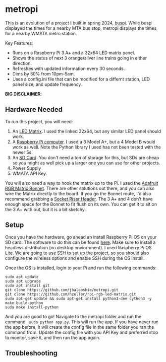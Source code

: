 # metropi

This is an evolution of a project I built in spring 2024, [buspi](https://github.com/jbalooshie/buspi). While buspi displayed the times for a nearby MTA bus stop, metropi displays the times for a nearby WMATA metro station.

Key Features:

- Runs on a Raspberry Pi 3 A+ and a 32x64 LED matrix panel.
- Shows the status of next 3 orange/silver line trains going in either direction.
- Refreshes with updated information every 30 seconds.
- Dims by 50% from 10pm-5am.
- Uses a config.ini file that can be modified for a differnt station, LED panel size, and update frequency.

**BIG DISCLAIMER**:

## Hardware Needed

To run this project, you will need:

1. An [LED Matrix](https://www.adafruit.com/product/2278). I used the linked 32x64, but any similar LED panel should work.
2. A [Raspberry Pi computer](https://www.raspberrypi.com/products/). I used a 3 Model A+, but a 4 Model B would work as well. Note the Python library I used has not been tested with the newer 5s.
3. An [SD Card](https://www.amazon.com/dp/B09X7BK27V?ref=ppx_yo2ov_dt_b_fed_asin_title). You don't need a ton of storage for this, but SDs are cheap so you might as well pick up a larger one you can use for other projects.
4. Power Supply
5. WMATA API Key.

You will also need a way to hook the matrix up to the Pi. I used the [Adafruit RGB Matrix Bonnet](https://www.adafruit.com/product/3211). There are other solutions out there, and you can also wire the Matrix directly to the board. If you go the Bonnet route, I'd also recommend grabbing a [Socket Riser Header](https://www.adafruit.com/product/4079). The 3 A+ and 4 don't have enough space for the Bonnet to fit flush on its own. You can get it to sit on the 3 A+ with out, but it is a bit sketchy.

## Setup

Once you have the hardware, go ahead an install Raspberry Pi OS on your SD card. The software to do this can be found [here](https://www.raspberrypi.com/software/). Make sure to install a headless distribution (no desktop enviornment). I used Raspberry Pi OS Lite. We are going to use SSH to set up the project, so you should also configure the wireless options and enable SSH during the OS install.

Once the OS is installed, login to your Pi and run the following commands:

```text
sudo apt update
sudo apt upgrade
sudo apt install git
git clone https://github.com/jbalooshie/metropi.git
git clone https://github.com/hzeller/rpi-rgb-led-matrix.git
sudo apt-get update && sudo apt-get install python3-dev cython3 -y
make build-python 
sudo make install-python 
```

And you are good to go! Navigate to the metropi folder and run the command ` sudo python app.py`. This will run the app. If you have never run the app before, it will create the config file in the same folder you ran the command from. Update the config file with you API Key and preferred stop to monitor, save it, and then run the app again.

## Troubleshooting
